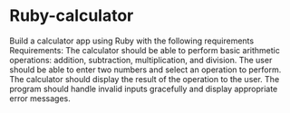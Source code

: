 # Ruby-calculator
Build a calculator app using Ruby with the following requirements
Requirements:
The calculator should be able to perform basic arithmetic operations: addition, subtraction, multiplication, and division.
The user should be able to enter two numbers and select an operation to perform.
The calculator should display the result of the operation to the user.
The program should handle invalid inputs gracefully and display appropriate error messages.
